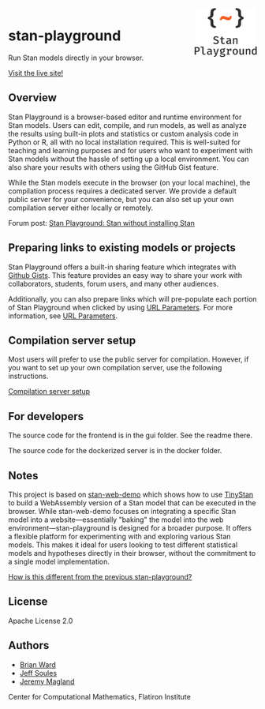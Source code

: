 <picture>
  <source media="(prefers-color-scheme: dark)" srcset="./gui/public/StanPlay_Logo_RGB_White.png">
  <img alt="The Stan Playground logo" src="./gui/public/StanPlay_Logo_RGB_Full.png" style="float: right;" width=25%>
</picture>

# stan-playground

Run Stan models directly in your browser.

[Visit the live site!](https://stan-playground.flatironinstitute.org)

## Overview

Stan Playground is a browser-based editor and runtime environment for Stan models. Users can edit, compile, and run models, as well as analyze the results using built-in plots and statistics or custom analysis code in Python or R, all with no local installation required. This is well-suited for teaching and learning purposes and for users who want to experiment with Stan models without the hassle of setting up a local environment. You can also share your results with others using the GitHub Gist feature.

While the Stan models execute in the browser (on your local machine), the compilation process requires a dedicated server. We provide a default public server for your convenience, but you can also set up your own compilation server either locally or remotely.

Forum post: [Stan Playground: Stan without installing Stan](https://discourse.mc-stan.org/t/stan-playground-stan-without-installing-stan/37085)

## Preparing links to existing models or projects

Stan Playground offers a built-in sharing feature which integrates with [Github Gists](https://docs.github.com/en/get-started/writing-on-github/editing-and-sharing-content-with-gists). This feature provides an easy way to share your work with collaborators, students, forum users, and many other audiences.

Additionally, you can also prepare links which will pre-populate each portion of Stan Playground when clicked by using [URL Parameters](https://developer.mozilla.org/en-US/docs/Learn/Common_questions/Web_mechanics/What_is_a_URL#parameters). For more information, see [URL Parameters](./docs/url_parameters.md).

## Compilation server setup

Most users will prefer to use the public server for compilation. However, if you want to set up your own compilation server, use the following instructions.

[Compilation server setup](./docs/compilation_server_setup.md)

## For developers

The source code for the frontend is in the gui folder. See the readme there.

The source code for the dockerized server is in the docker folder.

## Notes

This project is based on [stan-web-demo](https://github.com/WardBrian/stan-web-demo) which shows how to use [TinyStan](https://github.com/WardBrian/tinystan) to build a WebAssembly version of a Stan model that can be executed in the browser. While stan-web-demo focuses on integrating a specific Stan model into a website—essentially "baking" the model into the web environment—stan-playground is designed for a broader purpose. It offers a flexible platform for experimenting with and exploring various Stan models. This makes it ideal for users looking to test different statistical models and hypotheses directly in their browser, without the commitment to a single model implementation.

[How is this different from the previous stan-playground?](./docs/previous_stan_playground.md)

## License

Apache License 2.0

## Authors

- [Brian Ward](https://github.com/WardBrian)
- [Jeff Soules](https://github.com/jsoules)
- [Jeremy Magland](https://github.com/magland)

Center for Computational Mathematics, Flatiron Institute
